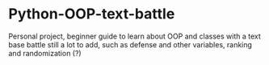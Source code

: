 # Python-OOP-text-battle
Personal project, beginner guide to learn about OOP and classes with a text base battle 
still a lot to add, such as defense and other variables, ranking and randomization (?)
